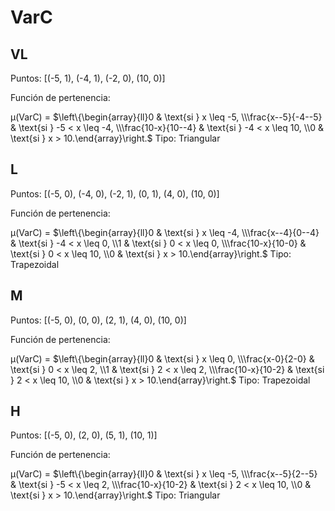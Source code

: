 # VarC

## VL

Puntos: [(-5, 1), (-4, 1), (-2, 0), (10, 0)]

Función de pertenencia:

μ(VarC) = $\left\{\begin{array}{ll}0 & \text{si } x \leq -5, \\\frac{x--5}{-4--5} & \text{si } -5 < x \leq -4, \\\frac{10-x}{10--4} & \text{si } -4 < x \leq 10, \\0 & \text{si } x > 10.\end{array}\right.$
Tipo: Triangular

## L

Puntos: [(-5, 0), (-4, 0), (-2, 1), (0, 1), (4, 0), (10, 0)]

Función de pertenencia:

μ(VarC) = $\left\{\begin{array}{ll}0 & \text{si } x \leq -4, \\\frac{x--4}{0--4} & \text{si } -4 < x \leq 0, \\1 & \text{si } 0 < x \leq 0, \\\frac{10-x}{10-0} & \text{si } 0 < x \leq 10, \\0 & \text{si } x > 10.\end{array}\right.$
Tipo: Trapezoidal

## M

Puntos: [(-5, 0), (0, 0), (2, 1), (4, 0), (10, 0)]

Función de pertenencia:

μ(VarC) = $\left\{\begin{array}{ll}0 & \text{si } x \leq 0, \\\frac{x-0}{2-0} & \text{si } 0 < x \leq 2, \\1 & \text{si } 2 < x \leq 2, \\\frac{10-x}{10-2} & \text{si } 2 < x \leq 10, \\0 & \text{si } x > 10.\end{array}\right.$
Tipo: Trapezoidal

## H

Puntos: [(-5, 0), (2, 0), (5, 1), (10, 1)]

Función de pertenencia:

μ(VarC) = $\left\{\begin{array}{ll}0 & \text{si } x \leq -5, \\\frac{x--5}{2--5} & \text{si } -5 < x \leq 2, \\\frac{10-x}{10-2} & \text{si } 2 < x \leq 10, \\0 & \text{si } x > 10.\end{array}\right.$
Tipo: Triangular

